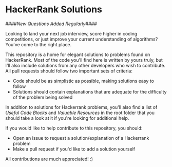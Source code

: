 # HackerRank Solutions #

####*New Questions Added Regularly*####

Looking to land your next job interview, score higher in coding competitions, or just improve
your current understanding of algorithms? You've come to the right place.

This repository is a home for elegant solutions to problems found on HackerRank. Most of the code you'll find here is written by yours truly, but I'll also include solutions from any other developers who wish to contribute. All pull requests should follow two important sets of criteria:
* Code should be as simplistic as possible, making solutions easy to follow
* Solutions should contain explanations that are adequate for the difficulty of the problem being solved

In addition to solutions for Hackerrank problems, you'll also find a list of *Useful Code Blocks* and *Valuable Resources* in
the root folder that you should take a look at it if you're looking for additional help.

If you would like to help contribute to this repository, you should:
* Open an issue to request a solution/explanation of a Hackerrank problem
* Make a pull request if you'd like to add a solution yourself

All contributions are much appreciated! :)
